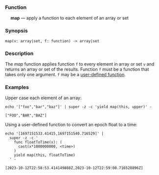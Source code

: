 ### Function

&emsp; **map** &mdash; apply a function to each element of an array or set

### Synopsis

```
map(v: array|set, f: function) -> array|set
```

### Description

The _map_ function applies function `f` to every element in array or set `v` and
returns an array or set of the results. Function `f` must be a function that takes
only one argument. `f` may be a [user-defined function](../statements#func-statements).

### Examples

Upper case each element of an array:

```mdtest-command
echo '["foo","bar","baz"]' | super -z -c 'yield map(this, upper)' -
```

```mdtest-output
["FOO","BAR","BAZ"]
```

Using a user-defined function to convert an epoch float to a time:

```mdtest-command
echo '[1697151533.41415,1697151540.716529]' |
  super -z -c '
    func floatToTime(x): (
      cast(x*1000000000, <time>)
    )
    yield map(this, floatToTime)
  ' -
```

```mdtest-output
[2023-10-12T22:58:53.414149888Z,2023-10-12T22:59:00.716528896Z]
```
